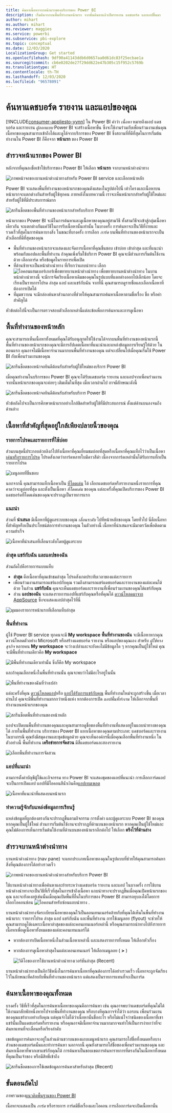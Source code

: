 ```yaml
---
title: ค้นหาเนื้อหาจากหน้าแรกของบริการของ Power BI
description: เริ่มต้นจากบนพื้นที่ทำงานหน้าแรก จากนั้นค้นหาแล้วเปิดรายงาน แดชบอร์ด และแอปขึ้นมา
author: mihart
ms.author: mihart
ms.reviewer: maggies
ms.service: powerbi
ms.subservice: pbi-explore
ms.topic: conceptual
ms.date: 12/03/2020
LocalizationGroup: Get started
ms.openlocfilehash: 9df90a41143ddb6d0657aa0d61dc83f25ecbae1a
ms.sourcegitcommit: cb6e0202de27f29dd622e47b305c15f952c5769b
ms.translationtype: HT
ms.contentlocale: th-TH
ms.lasthandoff: 12/03/2020
ms.locfileid: "96578091"
---
```

# <a name="find-your-dashboards-reports-and-apps"></a>ค้นหาแดชบอร์ด รายงาน และแอปของคุณ

[!INCLUDE[consumer-appliesto-yynn](../includes/consumer-appliesto-yynn.md)]
ใน Power BI คำว่า *เนื้อหา* หมายถึงแอป แดชบอร์ด และรายงาน *ผู้ออกแบบ* Power BI จะสร้างเนื้อหาขึ้น ซึ่งจะใช้งานร่วมกับเพื่อนร่วมงานเช่นคุณ เนื้อหาของคุณสามารถเข้าถึงได้และดูได้จากบริการของ Power BI ซึ่งสถานที่ที่ดีที่สุดในการเริ่มต้นทำงานใน Power BI ก็คือจาก **หน้าแรก** ของ Power BI

## <a name="explore-power-bi-home"></a>สำรวจหน้าแรกของ Power BI
หลังจากที่คุณลงชื่อเข้าใช้บริการของ Power BI ให้เลือก **หน้าแรก** จากบานหน้าต่างนำทาง 

![ภาพหน้าจอของบานหน้าต่างนำทางสำหรับ Power BI service และเลือกหน้าหลัก](media/end-user-home/power-bi-select-home.png)


Power BI จะแสดงพื้นที่ทำงานของหน้าแรกของคุณดังแสดงในรูปต่อไปนี้ เค้าโครงและเนื้อหาบนหน้าแรกจะแตกต่างกันสำหรับผู้ใช้ทุกคน ภายหลังในบทความนี้ เราจะเห็นหน้าแรกสำหรับผู้ใช้ใหม่และสำหรับผู้ใช้ที่มีประสบการณ์มาก 
 
![สกรีนช็อตของพื้นที่ทำงานของหน้าแรกสำหรับบริการ Power BI](media/end-user-home/power-bi-canvas.png)

หน้าแรกของ Power BI จะมีในการค้นหาและดูเนื้อหาของคุณอยู่สามวิธี ทั้งสามวิธีจะเข้าสู่กลุ่มเนื้อหาเดียวกัน จะแตกต่างกันแค่วิธีในการรับเนื้อหานั้นเท่านั้น ในบางครั้ง การค้นหาจะเป็นวิธีที่ง่ายและรวดเร็วที่สุดในการค้นหาบางสิ่ง ในขณะที่บางครั้ง การเลือก *การ์ด* บนพื้นที่ทำงานของหน้าแรกจะเป็นตัวเลือกที่ดีที่สุดของคุณ

- พื้นที่ทำงานของหน้าแรกจะแสดงและจัดการเนื้อหาที่คุณชื่นชอบ เข้าบ่อย เข้าล่าสุด และที่แนะนำพร้อมกับแอปและพื้นที่ทำงาน  ถ้าคุณเพิ่งเริ่มใช้บริการ Power BI คุณจะมีส่วนการเริ่มต้นใช้งานด้วย เลือกการ์ด หรือข้อมูลในรายการเพื่อเปิด
- ที่ด้านซ้ายจะเป็นหน้าต่างนำทาง ที่เรียกว่าแถบนำทาง เลือก ![ไอคอนแฮมเบอร์เกอร์เพื่อขยายบานหน้าต่างนำทาง](media/end-user-home/power-bi-expand.png) เพื่อขยายบานหน้าต่างนำทาง ในบานหน้าต่างนำทางนี้ จะมีการจัดเรียงเนื้อหาเดิมของคุณในรูปแบบที่แตกต่างออกไปเล็กน้อย โดยจะเรียงเป็นรายการโปรด ล่าสุด แอป และแชร์กับฉัน จากที่นี่ คุณสามารถดูรายชื่อและเลือกเนื้อหาที่ต้องการเปิดได้
- ที่มุมขวาบน จะมีกล่องค้นหาส่วนกลางที่ช่วยให้คุณสามารถค้นหาเนื้อหาตามชื่อเรื่อง ชื่อ หรือคำสำคัญได้

หัวข้อต่อไปนี้จะเป็นการตรวจสอบตัวเลือกเหล่านี้แต่ละข้อเพื่อการค้นหาและการดูเนื้อหา

## <a name="home-canvas"></a>พื้นที่ทำงานของหน้าหลัก
คุณจะสามารถเห็นเนื้อหาทั้งหมดที่คุณได้รับอนุญาตให้ใช้งานได้จากบนพื้นที่ทำงานของหน้าแรกนี้ พื้นที่ทำงานของหน้าแรกของคุณจะมีการอัปเดตเนื้อหาที่แนะนำและแหล่งข้อมูลการเรียนรู้ให้ด้วย ในตอนแรก คุณอาจไม่มีเนื้อหาจำนวนมากบนพื้นที่ทำงานของคุณ แต่จะเปลี่ยนไปเมื่อคุณเริ่มใช้ Power BI กับเพื่อนร่วมงานของคุณ

![สกรีนช็อตของหน้าจอยินดีต้อนรับสำหรับผู้ใช้ใหม่ของบริการ Power BI](media/end-user-home/power-bi-home-new-users.png)


 
เมื่อคุณทำงานในบริการของ Power BI คุณจะได้รับแดชบอร์ด รายงาน และแอปจากเพื่อนร่วมงาน จากนั้นหน้าแรกของคุณจะค่อยๆ เติมเต็มในที่สุด เมื่อเวลาผ่านไป อาจมีลักษณะดังนี้

![สกรีนช็อตของหน้าจอยินดีต้อนรับสำหรับบริการ Power BI](media/end-user-home/power-bi-experienced-users.png)

 
หัวข้อถัดไปจะเป็นการศึกษาหน้าแรกอย่างใกล้ชิดสำหรับผู้ใช้ที่มีประสบการณ์ ตั้งแต่ด้านบนลงจนถึงด้านล่าง

## <a name="most-important-content-at-your-fingertips"></a>เนื้อหาที่สำคัญที่สุดอยู่ใกล้เพียงปลายนิ้วของคุณ

### <a name="favorites-and-frequents"></a>รายการโปรดและรายการที่ใช้บ่อย
ส่วนบนสุดนี้ประกอบด้วยลิงก์ไปยังเนื้อหาที่คุณเยี่ยมชมบ่อยที่สุดหรือเนื้อหาที่คุณแท็กไว้ว่าเป็นเนื้อหา[เด่นหรือรายการโปรด](end-user-favorite.md) โปรดสังเกตว่าการ์ดหลายใบมีดาวสีดำ เนื่องจากการ์ดเหล่านั้นได้รับการแท็กเป็นรายการโปรด 

![เมนูลอยที่ชื่นชอบ](./media/end-user-home/power-bi-home-favorites.png)

นอกจากนี้ คุณสามารถแท็กเนื้อหาเป็น [ที่โดดเด่น](end-user-featured.md) ได้ เลือกแดชบอร์ดหรือรายงานหนึ่งรายการที่คุณคาดว่าจะดูบ่อยที่สุด และตั้งเป็นเนื้อหา *ที่โดดเด่น* ของคุณ แต่ละครั้งที่คุณเปิดบริการของ Power BI แดชบอร์ดที่โดดเด่นของคุณจะปรากฏเป็นรายการแรก 

### <a name="featured"></a>แนะนำ
ส่วนที่ **นำเสนอ** มีเนื้อหาที่ผู้ดูแลระบบของคุณ *เลื่อนระดับ* ไปที่หน้าหลักของคุณ โดยทั่วไป นี่คือเนื้อหาที่สำคัญหรือเป็นประโยชน์ต่อการทำงานของคุณ ในตัวอย่างนี้ เนื้อหาที่นำเสนอจะมีมาตรวัดเพื่อติดตามความสำเร็จ


![เนื้อหาที่นำเสนอที่เลื่อนระดับโดยผู้ดูแลระบบ](./media/end-user-home/power-bi-home-featured.png)

### <a name="recents-shared-with-me-and-my-apps"></a>ล่าสุด แชร์กับฉัน และแอปของฉัน
ส่วนถัดไปคือรายการแบบแท็บ 
- **ล่าสุด** คือเนื้อหาที่คุณเข้าชมล่าสุด โปรดสังเกตประทับเวลาของแต่ละรายการ 
- เพื่อนร่วมงานสามารถแชร์แอปกับคุณ รวมถึงสามารถแชร์แดชบอร์ดและรายงานของแต่ละคนได้ด้วย ในส่วน **แชร์กับฉัน** คุณจะเห็นแดชบอร์ดและรายงานที่เพื่อนร่วมงานของคุณได้แชร์กับคุณ 
- ส่วน **แอปของฉัน** จะแสดงรายการแอปที่แชร์กับคุณหรือที่คุณได้ [ดาวน์โหลดมาจาก AppSource](end-user-apps.md) ซึ่งจะแสดงแอปล่าสุดไว้ที่นี่ 

![มุมมองรายการหน้าแรกที่เลือกแท็บล่าสุด](./media/end-user-home/power-bi-recents.png)

### <a name="workspaces"></a>พื้นที่ทำงาน
ผู้ใช้ Power BI service ทุกคนจะมี **My workspace** **พื้นที่ทำงานของฉัน** จะมีเนื้อหาหากคุณดาวน์โหลดตัวอย่าง Microsoft หรือสร้างแดชบอร์ด รายงาน หรือแอปของคุณเอง สำหรับ *ผู้ใช้ทางธุรกิจ* หลายคน **My workspace** จะว่างเปล่าและจะยังคงไม่มีข้อมูลใด ๆ หากคุณเป็นผู้ใช้ใหม่ คุณจะมีพื้นที่ทำงานเดียวคือ **My workspace** 

![มีพื้นที่ทำงานเดียวเท่านั้น ซึ่งก็คือ My workspace](./media/end-user-home/power-bi-one-workspace.png)

และถ้าคุณเลือกหนึ่งในพื้นที่ทำงานนั้น คุณจะพบว่าไม่มีอะไรอยู่ในนั้น

![พื้นที่ทำงานของฉันที่ว่างเปล่า](./media/end-user-home/power-bi-empty-workspace.png)

แต่ละครั้งที่คุณ [ดาวน์โหลดแอป](end-user-app-marketing.md)หรือ [แอปได้รับการแชร์กับคุณ](end-user-apps.md) พื้นที่ทำงานใหม่จะถูกสร้างขึ้น เมื่อเวลาผ่านไป คุณจะมีพื้นที่ทำงานมากกว่าหนึ่งแห่ง หากต้องการเปิด *แอปพื้นที่ทำงาน* ให้เลือกจากพื้นที่ทำงานบนหน้าแรกของคุณ 

![สกรีนช็อตพื้นที่ทำงานของหน้าหลัก](./media/end-user-home/power-bi-workspaces-more.png)

แอปจะเปิดบนพื้นที่ทำงานของคุณและคุณสามารถดูชื่อของพื้นที่ทำงานที่แสดงอยู่ในแถบนำทางของคุณได้ ภายในพื้นที่ทำงาน บริการของ Power BI แยกเนื้อหาของคุณตามประเภท: แดชบอร์ดและรายงาน ในบางกรณี คุณยังมีสมุดงานและชุดข้อมูลด้วย คุณจะเห็นองค์กรนี้เมื่อคุณเลือกพื้นที่ทำงานหนึ่ง ในตัวอย่างนี้ พื้นที่ทำงาน **เครือข่ายการจัดสวน** มีสี่แดชบอร์ดและสองรายงาน

![เลือกพื้นที่ทำงานการจัดสวน](./media/end-user-home/power-bi-search-workspace.png)

### <a name="recommended-apps"></a>แอปที่แนะนำ
ตามการตั้งค่าบัญชีผู้ใช้และกิจกรรม ทาง Power BI จะแสดงชุดของแอปที่แนะนำ การเลือกการ์ดแอปจะเป็นการเปิดแอป แอปที่มีไอคอนสีน้ำเงินคือ[แอปเทมเพลต](../connect-data/service-template-apps-overview.md)

![เนื้อหาที่แนะนำที่แสดงบนหน้าแรก](./media/end-user-home/power-bi-recommended.png)
 
### <a name="getting-started-learning-resources"></a>ทำความรู้จักกับแหล่งข้อมูลการเรียนรู้
แหล่งข้อมูลที่ถูกต้องตรงกันจะปรากฏขึ้นตามกิจกรรม การตั้งค่า และผู้ดูแลระบบ Power BI ของคุณ หากคุณเป็นผู้ใช้ใหม่ ส่วนการเริ่มต้นใช้งานจะปรากฏที่ด้านบนของหน้าแรก หากคุณเป็นผู้ใช้ใหม่และคุณไม่ต้องการเห็นการเริ่มต้นใช้งานที่ด้านบนของหน้าแรกอีกต่อไป ให้เลือก **ตรึงไว้ที่ด้านล่าง**
 
## <a name="explore-the-nav-pane"></a>สำรวจบานหน้าต่างนำทาง

บานหน้าต่างนำทาง (nav pane) จะแยกประเภทเนื้อหาของคุณในรูปแบบที่ช่วยให้คุณสามารถค้นหาสิ่งที่คุณต้องการได้อย่างรวดเร็ว  

![ภาพหน้าจอของบานหน้าต่างนำทางสำหรับบริการ Power BI](media/end-user-home/power-bi-nav-pane.png)


ใช้บานหน้าต่างนำทางเพื่อค้นหาและย้ายระหว่างแดชบอร์ด รายงาน และแอป ในบางครั้ง การใช้บานหน้าต่างนำทางจะเป็นวิธีที่เร็วที่สุดในการเข้าถึงเนื้อหา แถบนำทางจะปรากฏขึ้นเมื่อคุณเปิดหน้าแรกของคุณ และจะยังคงอยู่เช่นนั้นเมื่อคุณเปิดพื้นที่อื่นในบริการของ Power BI  สามารถยุบลงได้โดยการเลือกไอคอนซ่อน ![ไอคอนสำหรับซ่อนแถบนำทาง](media/end-user-home/power-bi-hide.png) .
  
บานหน้าต่างนำทางจัดระเบียบเนื้อหาของคุณไว้เป็นคอนเทนเนอร์คล้ายกับที่คุณได้เห็นในพื้นที่ทำงานหน้าแรก: รายการโปรด ล่าสุด แอป แชร์กับฉัน และพื้นที่ทำงาน การใช้เมนูลอย (flyout) จะช่วยให้คุณสามารถดูได้เฉพาะเนื้อหาล่าสุดของแต่ละคอนเทนเนอร์เหล่านี้ หรือคุณสามารถนำทางไปยังรายการเนื้อหาเพื่อดูเนื้อหาทั้งหมดของแต่ละคอนเทนเนอร์ได้
 
- หากต้องการเปิดเนื้อหาหนึ่งในส่วนเนื้อหาเหล่านี้ และแสดงรายการทั้งหมด ให้เลือกหัวเรื่อง
- หากต้องการดูเนื้อหาล่าสุดในแต่ละคอนเทนเนอร์ ให้เลือกเมนูลอย ( **>** )

    ![วิดีโอของการใช้บานหน้าต่างนำทางเวอร์ชันล่าสุด (Recent)](media/end-user-home/recents2.gif)

 
บานหน้าต่างนำทางเป็นอีกวิธีหนึ่งในการค้นหาเนื้อหาที่คุณต้องการได้อย่างรวดเร็ว เนื้อหาจะถูกจัดเรียงไว้ในลักษณะที่คล้ายกับพื้นที่ทำงานของหน้าแรก แต่แสดงเป็นรายการแทนที่จะเป็นการ์ด 

## <a name="search-all-of-your-content"></a>ค้นหาเนื้อหาของคุณทั้งหมด
บางครั้ง วิธีที่เร็วที่สุดในการค้นหาเนื้อหาของคุณคือการค้นหา เช่น คุณอาจพบว่าแดชบอร์ดที่คุณไม่ได้ใช้งานมาสักพักหนึ่งหายไปจากพื้นที่ทำงานของคุณ หรือบางทีคุณอาจจำได้ว่า แอรอน เพื่อนร่วมงานของคุณแชร์บางอย่างกับคุณ แต่คุณจำไม่ได้ว่าเนื้อหานั้นชื่ออะไร หรือไม่แน่ใจว่าชนิดของเนื้อหาที่เขาแชร์นั้นเป็นแดชบอร์ดหรือรายงาน หรือคุณอาจมีเนื้อหาจำนวนมากมากจนทำให้เป็นการง่ายกว่าที่จะค้นหาแทนที่จะเลื่อนหรือเรียงลำดับ 
 
เขตข้อมูลการค้นหาจะอยู่ในส่วนด้านขวาบนของแถบเมนูหน้าแรก คุณสามารถใส่ชื่อทั้งหมดหรือบางส่วนของแดชบอร์ดนั้นและทำการค้นหา นอกจากนี้ คุณยังสามารถใส่ชื่อของเพื่อนร่วมงานของคุณ และค้นหาเนื้อหาที่พวกเขาแชร์กับคุณได้ การค้นหาเป็นขอบเขตการค้นหารายการที่ตรงกันในเนื้อหาทั้งหมดที่คุณเป็นเจ้าของ หรือมีสิทธิ์เข้าถึง

![สกรีนช็อตของการใช้เขตข้อมูลการค้นหาสำหรับล่าสุด (Recent)](media/end-user-home/power-bi-search-field.png)

## <a name="next-steps"></a>ขั้นตอนถัดไป
ภาพรวมของ[แนวคิดพื้นฐานของ Power BI](end-user-basic-concepts.md)


เนื้อหาจะแสดงเป็น *การ์ด* หรือรายการ การ์ดมีชื่อเรื่องและไอคอน การเลือกการ์ดจะเปิดเนื้อหานั้น
